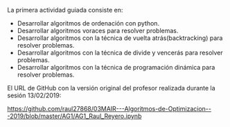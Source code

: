 La primera actividad guiada consiste en:

* Desarrollar algoritmos de ordenación con python.
* Desarrollar algoritmos voraces para resolver problemas.
* Desarrollar algoritmos con la técnica de vuelta atrás(backtracking) para resolver problemas.
* Desarrollar algoritmos con la técnica de divide y vencerás para resolver problemas.
* Desarrollar algoritmos con la técnica de programación dinámica para resolver problemas.

El URL de GitHub con la versión original del profesor realizada durante la sesión 13/02/2019:

https://github.com/raul27868/03MAIR---Algoritmos-de-Optimizacion---2019/blob/master/AG1/AG1_Raul_Reyero.ipynb
